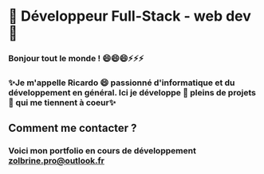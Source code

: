 # 👋 Développeur Full-Stack - web dev 👋
### Bonjour tout le monde ! 😄😄😄⚡⚡⚡

### ✨Je m'appelle Ricardo 😄 passionné d'informatique et du développement en général. Ici je développe 🔭  pleins de projets 🌱 qui me tiennent à coeur✨

## Comment me contacter ?
### Voici mon portfolio en cours de développement zolbrine.pro@outlook.fr
